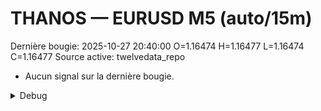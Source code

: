 # THANOS — EURUSD M5 (auto/15m)
Dernière bougie: 2025-10-27 20:40:00  O=1.16474  H=1.16477  L=1.16474  C=1.16477
Source active: twelvedata_repo

- Aucun signal sur la dernière bougie.

<details><summary>Debug</summary>

- TD_API_KEY manquant.

</details>